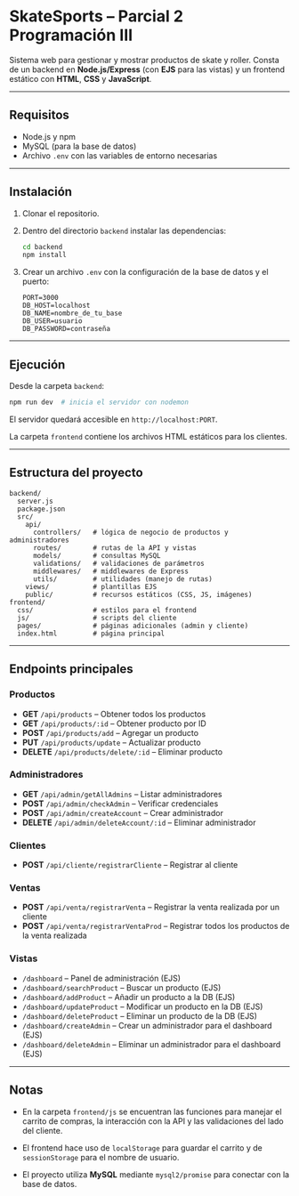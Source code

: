 
# SkateSports – Parcial 2 Programación III

Sistema web para gestionar y mostrar productos de skate y roller.
Consta de un backend en **Node.js/Express** (con **EJS** para las vistas) y un frontend estático con **HTML**, **CSS** y **JavaScript**.

---

## Requisitos

- Node.js y npm
- MySQL (para la base de datos)
- Archivo `.env` con las variables de entorno necesarias

---

## Instalación

1. Clonar el repositorio.

2. Dentro del directorio `backend` instalar las dependencias:

   ```bash
   cd backend
   npm install
   ```

3. Crear un archivo `.env` con la configuración de la base de datos y el puerto:

   ```env
   PORT=3000
   DB_HOST=localhost
   DB_NAME=nombre_de_tu_base
   DB_USER=usuario
   DB_PASSWORD=contraseña
   ```

---

## Ejecución

Desde la carpeta `backend`:

```bash
npm run dev  # inicia el servidor con nodemon
```

El servidor quedará accesible en `http://localhost:PORT`.

La carpeta `frontend` contiene los archivos HTML estáticos para los clientes.

---

## Estructura del proyecto

```
backend/
  server.js
  package.json
  src/
    api/
      controllers/   # lógica de negocio de productos y administradores
      routes/        # rutas de la API y vistas
      models/        # consultas MySQL
      validations/   # validaciones de parámetros
      middlewares/   # middlewares de Express
      utils/         # utilidades (manejo de rutas)
    views/           # plantillas EJS
    public/          # recursos estáticos (CSS, JS, imágenes)
frontend/
  css/               # estilos para el frontend
  js/                # scripts del cliente
  pages/             # páginas adicionales (admin y cliente)
  index.html         # página principal
```

---

## Endpoints principales

### Productos

- **GET** `/api/products` – Obtener todos los productos
- **GET** `/api/products/:id` – Obtener producto por ID
- **POST** `/api/products/add` – Agregar un producto
- **PUT** `/api/products/update` – Actualizar producto
- **DELETE** `/api/products/delete/:id` – Eliminar producto

### Administradores

- **GET** `/api/admin/getAllAdmins` – Listar administradores
- **POST** `/api/admin/checkAdmin` – Verificar credenciales
- **POST** `/api/admin/createAccount` – Crear administrador
- **DELETE** `/api/admin/deleteAccount/:id` – Eliminar administrador

### Clientes

- **POST** `/api/cliente/registrarCliente` – Registrar al cliente

### Ventas

- **POST** `/api/venta/registrarVenta` – Registrar la venta realizada por un cliente
- **POST** `/api/venta/registrarVentaProd` – Registrar todos los productos de la venta realizada

### Vistas

- `/dashboard` – Panel de administración (EJS)
- `/dashboard/searchProduct` – Buscar un producto (EJS)
- `/dashboard/addProduct` – Añadir un producto a la DB (EJS)
- `/dashboard/updateProduct` – Modificar un producto en la DB (EJS)
- `/dashboard/deleteProduct` – Eliminar un producto de la DB (EJS)
- `/dashboard/createAdmin` – Crear un administrador para el dashboard (EJS)
- `/dashboard/deleteAdmin` – Eliminar un administrador para el dashboard (EJS)

---

## Notas

- En la carpeta `frontend/js` se encuentran las funciones para manejar el carrito de compras, la interacción con la API y las validaciones del lado del cliente.

- El frontend hace uso de `localStorage` para guardar el carrito y de `sessionStorage` para el nombre de usuario.

- El proyecto utiliza **MySQL** mediante `mysql2/promise` para conectar con la base de datos.
